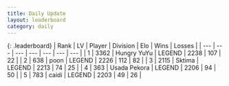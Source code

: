 ```yaml
---
title: Daily Update
layout: leaderboard
category: daily
---
```


{: .leaderboard}
| Rank | LV | Player | Division | Elo | Wins | Losses |
| --- | --- | --- | --- | --- | --- | --- |
| <span data-change="0">1</span> | 3362 | <span title="ID: 164871">Hungry YuYu</span> | LEGEND | <span data-change="5">2238</span> | <span data-change="17">107</span> | <span data-change="6">22</span> |
| <span data-change="3">2</span> | 638 | <span title="ID: 540690">poon</span> | LEGEND | <span data-change="39">2226</span> | <span data-change="7">112</span> | <span data-change="1">82</span> |
| <span data-change="-1">3</span> | 2115 | <span title="ID: 353063">Sktima</span> | LEGEND | <span data-change="0">2213</span> | <span data-change="0">74</span> | <span data-change="0">25</span> |
| <span data-change="10">4</span> | 363 | <span title="ID: 641994">Usada Pekora</span> | LEGEND | <span data-change="131">2206</span> | <span data-change="24">94</span> | <span data-change="7">50</span> |
| <span data-change="6">5</span> | 783 | <span title="ID: 517164">caidi</span> | LEGEND | <span data-change="62">2203</span> | <span data-change="6">49</span> | <span data-change="0">26</span> |